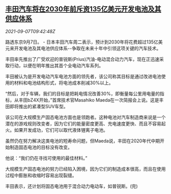 <!--1631008863000-->
[丰田汽车将在2030年前斥资135亿美元开发电池及其供应体系](https://cn.reuters.com/article/toyota-ev-battery-rd-0907-idCNKBS2G30NT)
------

<div><i>2021-09-07T09:42:48Z</i></div><p>路透东京9月7日。 - 日本丰田汽车周二表示，预计到2030年将花费超过135亿美元来开发电池及其电池供应体系--争取在未来十年中引领这项关键的汽车技术。</p><p>丰田率先推出了广受欢迎的普锐斯(Prius)汽油-电动混合动力汽车，现在正迅速采取行动，以便在明年推出其首个全电动汽车系列。</p><p>丰田被认为是开发电动汽车电池方面的领先者，该公司称其目标是通过改进电池使用的材料和电池结构形式，将电池成本削减30%以上。</p><p>“然后，对于车辆，我们的目标是把耗电情况改善30%，即衡量每公里用电量的指标，从丰田bZ4X开始，”首席技术官Masahiko Maeda在一次简报会上说。这是丰田即将推出的紧凑型SUV车型。</p><p>该公司在大规模生产固态电池方面也是领跑者。这种电池对汽车制造商来说是一个潜在的游戏规则改变者，因为它们的能量密度更高、充电速度更快、而且不容易起火。如果开发成功，它们可以取代液体锂离子电池。</p><p>虽然仍在努力解决这类电池的短寿命问题，但Maeda说，丰田在2020年代中期开始制造固态电池的目标没有改变。</p><p>他说：“我们仍在寻找可使用的最佳材料。”</p><p>大规模生产固态电池的努力已经陷入困境，因为它们的制造成本很高，而且在使用过程中膨胀和收缩时容易出现裂缝。</p><p>丰田表示，还计划将固态电池用于混合动力电动车，如普锐斯。(完)</p>

